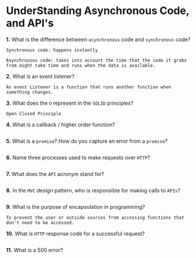 # UnderStanding Asynchronous Code, and API's

**1.** What is the difference between `asynchronous` code and `synchronous` code?
<!-- enter you answer in the space below -->
```
Synchronous code: happens instantly

Asynchronous code: takes into account the time that the code it grabs from might take time and runs when the data is available. 
```
**2.** What is an event listener?
<!-- enter you answer in the space below -->
```
An event Listener is a function that runs another function when something changes.
```
**3.** What does the `O` represent in the `SOLID` principles?
<!-- enter you answer in the space below -->
```
Open Closed Principle
```
**4.** What is a callback / higher order function?
<!-- enter you answer in the space below -->
```

```
**5.** What is a `promise`? How do you capture an error from a `promise`?
<!-- enter you answer in the space below -->
```

```
**6.** Name three processes used to make requests over `HTTP`?
<!-- enter you answer in the space below -->
```

```
**7.** What does the `API` acronym stand for?
<!-- enter you answer in the space below -->
```

```
**8.** In the `MVC` design pattern, who is responsible for making calls to `APIs`?
<!-- enter you answer in the space below -->
```

```
**9.** What is the purpose of encapsulation in programming?
<!-- enter you answer in the space below -->
```
To prevent the user or outside sources from accessing functions that don't need to be accessed.
```
**10.** What is `HTTP` response code for a successful request?
<!-- enter you answer in the space below -->
```

```
**11.** What is a 500 error?
<!-- enter you answer in the space below -->
```

```